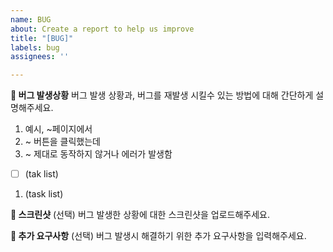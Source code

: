 ```yaml
---
name: BUG
about: Create a report to help us improve
title: "[BUG]"
labels: bug
assignees: ''

---
```


**📌 버그 발생상황**
버그 발생 상황과, 버그를 재발생 시킬수 있는 방법에 대해 간단하게 설명해주세요.

1. 예시, ~페이지에서
2. ~ 버튼을 클릭했는데
3. ~ 제대로 동작하지 않거나 에러가 발생함

- [ ] (tak list)
1. (task list)

**📌 스크린샷**
(선택) 버그 발생한 상황에 대한 스크린샷을 업로드해주세요.

**📌 추가 요구사항**
(선택) 버그 발생시 해결하기 위한 추가 요구사항을 입력해주세요.
